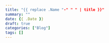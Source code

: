 ```yaml
---
title: "{{ replace .Name "-" " " | title }}"
summary: ""
date: {{ .Date }}
draft: true
categories: ["Blog"]
tags: []
---
```

